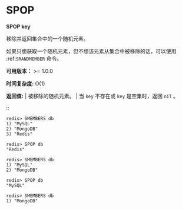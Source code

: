 # SPOP


**SPOP key**

移除并返回集合中的一个随机元素。

如果只想获取一个随机元素，但不想该元素从集合中被移除的话，可以使用 :ref:`SRANDMEMBER` 命令。

**可用版本：**
    >= 1.0.0

**时间复杂度:**
    O(1)

**返回值:**
    | 被移除的随机元素。
    | 当 ``key`` 不存在或 ``key`` 是空集时，返回 ``nil`` 。

::

    redis> SMEMBERS db
    1) "MySQL"
    2) "MongoDB"
    3) "Redis"

    redis> SPOP db
    "Redis"

    redis> SMEMBERS db
    1) "MySQL"
    2) "MongoDB"

    redis> SPOP db
    "MySQL"

    redis> SMEMBERS db
    1) "MongoDB"
